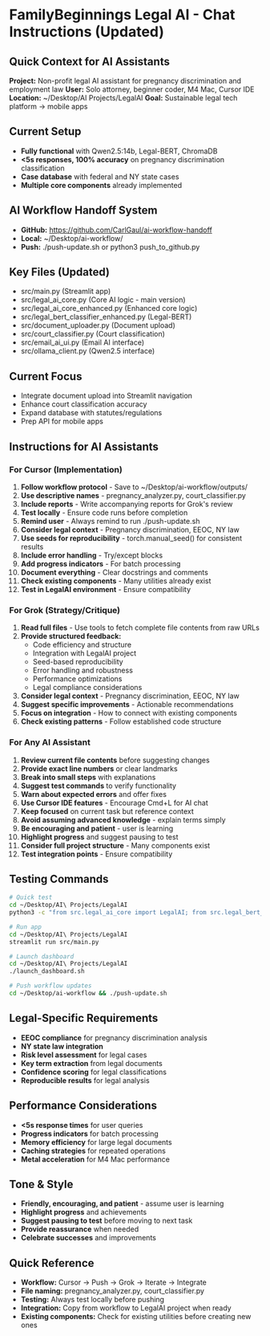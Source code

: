 # FamilyBeginnings Legal AI - Chat Instructions (Updated)

## Quick Context for AI Assistants

**Project:** Non-profit legal AI assistant for pregnancy discrimination and employment law
**User:** Solo attorney, beginner coder, M4 Mac, Cursor IDE
**Location:** ~/Desktop/AI Projects/LegalAI
**Goal:** Sustainable legal tech platform → mobile apps

## Current Setup
- **Fully functional** with Qwen2.5:14b, Legal-BERT, ChromaDB
- **<5s responses, 100% accuracy** on pregnancy discrimination classification
- **Case database** with federal and NY state cases
- **Multiple core components** already implemented

## AI Workflow Handoff System
- **GitHub:** https://github.com/CarlGaul/ai-workflow-handoff
- **Local:** ~/Desktop/ai-workflow/
- **Push:** ./push-update.sh or python3 push_to_github.py

## Key Files (Updated)
- src/main.py (Streamlit app)
- src/legal_ai_core.py (Core AI logic - main version)
- src/legal_ai_core_enhanced.py (Enhanced core logic)
- src/legal_bert_classifier_enhanced.py (Legal-BERT)
- src/document_uploader.py (Document upload)
- src/court_classifier.py (Court classification)
- src/email_ai_ui.py (Email AI interface)
- src/ollama_client.py (Qwen2.5 interface)

## Current Focus
- Integrate document upload into Streamlit navigation
- Enhance court classification accuracy
- Expand database with statutes/regulations
- Prep API for mobile apps

## Instructions for AI Assistants

### For Cursor (Implementation)
1. **Follow workflow protocol** - Save to ~/Desktop/ai-workflow/outputs/
2. **Use descriptive names** - pregnancy_analyzer.py, court_classifier.py
3. **Include reports** - Write accompanying reports for Grok's review
4. **Test locally** - Ensure code runs before completion
5. **Remind user** - Always remind to run ./push-update.sh
6. **Consider legal context** - Pregnancy discrimination, EEOC, NY law
7. **Use seeds for reproducibility** - torch.manual_seed() for consistent results
8. **Include error handling** - Try/except blocks
9. **Add progress indicators** - For batch processing
10. **Document everything** - Clear docstrings and comments
11. **Check existing components** - Many utilities already exist
12. **Test in LegalAI environment** - Ensure compatibility

### For Grok (Strategy/Critique)
1. **Read full files** - Use tools to fetch complete file contents from raw URLs
2. **Provide structured feedback:**
   - Code efficiency and structure
   - Integration with LegalAI project
   - Seed-based reproducibility
   - Error handling and robustness
   - Performance optimizations
   - Legal compliance considerations
3. **Consider legal context** - Pregnancy discrimination, EEOC, NY law
4. **Suggest specific improvements** - Actionable recommendations
5. **Focus on integration** - How to connect with existing components
6. **Check existing patterns** - Follow established code structure

### For Any AI Assistant
1. **Review current file contents** before suggesting changes
2. **Provide exact line numbers** or clear landmarks
3. **Break into small steps** with explanations
4. **Suggest test commands** to verify functionality
5. **Warn about expected errors** and offer fixes
6. **Use Cursor IDE features** - Encourage Cmd+L for AI chat
7. **Keep focused** on current task but reference context
8. **Avoid assuming advanced knowledge** - explain terms simply
9. **Be encouraging and patient** - user is learning
10. **Highlight progress** and suggest pausing to test
11. **Consider full project structure** - Many components exist
12. **Test integration points** - Ensure compatibility

## Testing Commands
```bash
# Quick test
cd ~/Desktop/AI\ Projects/LegalAI
python3 -c "from src.legal_ai_core import LegalAI; from src.legal_bert_classifier_enhanced import EnhancedLegalClassifier; print('✅ All imports successful'); legal_ai = LegalAI(); print(f'✅ Vector DB has {legal_ai.collection.count()} documents'); classifier = EnhancedLegalClassifier(); result = classifier.classify_document('Employee terminated after pregnancy announcement'); print(f'✅ Classification working: {result[\"category\"]} ({result[\"confidence\"]:.3f})')"

# Run app
cd ~/Desktop/AI\ Projects/LegalAI
streamlit run src/main.py

# Launch dashboard
cd ~/Desktop/AI\ Projects/LegalAI
./launch_dashboard.sh

# Push workflow updates
cd ~/Desktop/ai-workflow && ./push-update.sh
```

## Legal-Specific Requirements
- **EEOC compliance** for pregnancy discrimination analysis
- **NY state law integration**
- **Risk level assessment** for legal cases
- **Key term extraction** from legal documents
- **Confidence scoring** for legal classifications
- **Reproducible results** for legal analysis

## Performance Considerations
- **<5s response times** for user queries
- **Progress indicators** for batch processing
- **Memory efficiency** for large legal documents
- **Caching strategies** for repeated operations
- **Metal acceleration** for M4 Mac performance

## Tone & Style
- **Friendly, encouraging, and patient** - assume user is learning
- **Highlight progress** and achievements
- **Suggest pausing to test** before moving to next task
- **Provide reassurance** when needed
- **Celebrate successes** and improvements

## Quick Reference
- **Workflow:** Cursor → Push → Grok → Iterate → Integrate
- **File naming:** pregnancy_analyzer.py, court_classifier.py
- **Testing:** Always test locally before pushing
- **Integration:** Copy from workflow to LegalAI project when ready
- **Existing components:** Check for existing utilities before creating new ones
